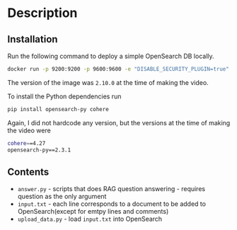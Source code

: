 # Description
## Installation

Run the following command to deploy a simple OpenSearch DB locally.
 
```bash
docker run -p 9200:9200 -p 9600:9600 -e "DISABLE_SECURITY_PLUGIN=true" -e "discovery.type=single-node" --name opensearch-node -d opensearchproject/opensearch:latest
```
The version of the image was `2.10.0` at the time of making the video.

To install the Python dependencies run
```bash
pip install opensearch-py cohere
```
Again, I did not hardcode any version, but the versions at the time of
making the video were

```bash
cohere==4.27
opensearch-py==2.3.1
```

## Contents
* `answer.py` - scripts that does RAG question answering - requires question as the only argument
* `input.txt` - each line corresponds to a document to be added to OpenSearch(except for emtpy lines and comments)
* `upload_data.py` - load `input.txt` into OpenSearch
